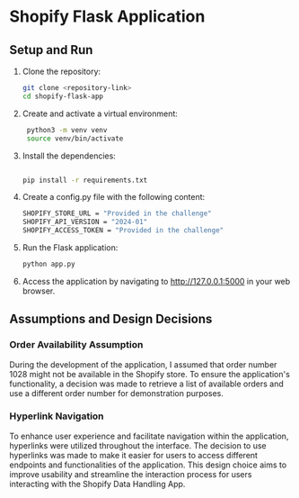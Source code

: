 # Shopify Flask Application

## Setup and Run

1. Clone the repository:
   ```bash
   git clone <repository-link>
   cd shopify-flask-app
   
2. Create and activate a virtual environment:
   ```bash 
    python3 -m venv venv
    source venv/bin/activate

3. Install the dependencies:

    ```bash

    pip install -r requirements.txt

4. Create a config.py file with the following content:
    ```bash
    SHOPIFY_STORE_URL = "Provided in the challenge"
    SHOPIFY_API_VERSION = "2024-01"
    SHOPIFY_ACCESS_TOKEN = "Provided in the challenge"

5. Run the Flask application:

    ```bash
    python app.py

6. Access the application by navigating to http://127.0.0.1:5000 in your web browser.


## Assumptions and Design Decisions

### Order Availability Assumption

During the development of the application, I assumed that order number 1028 might not be available in the Shopify store. To ensure the application's functionality, a decision was made to retrieve a list of available orders and use a different order number for demonstration purposes. 

### Hyperlink Navigation

To enhance user experience and facilitate navigation within the application, hyperlinks were utilized throughout the interface. The decision to use hyperlinks was made to make it easier for users to access different endpoints and functionalities of the application. This design choice aims to improve usability and streamline the interaction process for users interacting with the Shopify Data Handling App.
